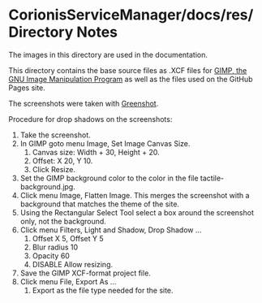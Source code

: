 # CorionisServiceManager/docs/res/ Directory Notes

The images in this directory are used in the documentation.

This directory contains the base source files as .XCF files for 
[GIMP, the  GNU Image Manipulation Program](https://www.gimp.org/)
as well as the files used on the GitHub Pages site.

The screenshots were taken with [Greenshot](http://getgreenshot.org/).

Procedure for drop shadows on the screenshots:
 1. Take the screenshot.
 2. In GIMP goto menu Image, Set Image Canvas Size.
    1. Canvas size: Width + 30, Height + 20.
    2. Offset: X 20, Y 10.
    3. Click Resize.
 3. Set the GIMP background color to the color in the file tactile-background.jpg.
 4. Click menu Image, Flatten Image. This merges the screenshot with a background that matches the theme of the site.
 5. Using the Rectangular Select Tool select a box around the screenshot only, not the background.
 6. Click menu Filters, Light and Shadow, Drop Shadow ...
    1. Offset X 5, Offset Y 5
    2. Blur radius 10
    3. Opacity 60
    4. DISABLE Allow resizing.
 7. Save the GIMP XCF-format project file.
 8. Click menu File, Export As ...
    1. Export as the file type needed for the site.


